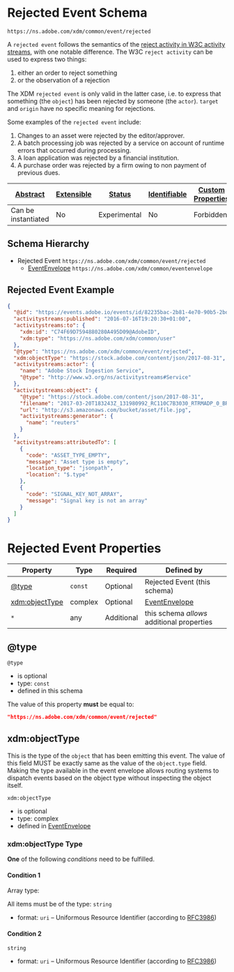 
# Rejected Event Schema

```
https://ns.adobe.com/xdm/common/event/rejected
```

A `rejected event` follows the semantics of the [reject activity in W3C activity streams](https://www.w3.org/TR/activitystreams-vocabulary/#dfn-reject), with one notable difference.
The W3C `reject activity` can be used to express two things:

1.  either an order to reject something
2.  or the observation of a rejection

The XDM `rejected event` is only valid in the latter case, i.e. to express that something (the `object`) has been rejected by someone (the `actor`).
`target` and `origin` have no specific meaning for rejections.

Some examples of the `rejected event` include:

1.  Changes to an asset were rejected by the editor/approver.
2.  A batch processing job was rejected by a service on account of runtime errors that occurred during processing.
3.  A loan application was rejected by a financial institution.
4.  A purchase order was rejected by a firm owing to non payment of previous dues.


| [Abstract](../../../abstract.md) | [Extensible](../../../extensions.md) | [Status](../../../status.md) | [Identifiable](../../../id.md) | [Custom Properties](../../../extensions.md) | [Additional Properties](../../../extensions.md) | Defined In |
|----------------------------------|--------------------------------------|------------------------------|--------------------------------|---------------------------------------------|-------------------------------------------------|------------|
| Can be instantiated | No | Experimental | No | Forbidden | Permitted | [common/event/rejected.schema.json](common/event/rejected.schema.json) |
## Schema Hierarchy

* Rejected Event `https://ns.adobe.com/xdm/common/event/rejected`
  * [EventEnvelope](../eventenvelope.schema.md) `https://ns.adobe.com/xdm/common/eventenvelope`


## Rejected Event Example
```json
{
  "@id": "https://events.adobe.io/events/id/82235bac-2b81-4e70-90b5-2bd1f04b5c7b",
  "activitystreams:published": "2016-07-16T19:20:30+01:00",
  "activitystreams:to": {
    "xdm:id": "C74F69D7594880280A495D09@AdobeID",
    "xdm:type": "https://ns.adobe.com/xdm/common/user"
  },
  "@type": "https://ns.adobe.com/xdm/common/event/rejected",
  "xdm:objectType": "https://stock.adobe.com/content/json/2017-08-31",
  "activitystreams:actor": {
    "name": "Adobe Stock Ingestion Service",
    "@type": "http://www.w3.org/ns/activitystreams#Service"
  },
  "activitystreams:object": {
    "@type": "https://stock.adobe.com/content/json/2017-08-31",
    "filename": "2017-03-20T183243Z_131980992_RC110C7B3030_RTRMADP_0_BRAZIL-CORRUPTION-FOOD.JSON",
    "url": "http://s3.amazonaws.com/bucket/asset/file.jpg",
    "activitystreams:generator": {
      "name": "reuters"
    }
  },
  "activitystreams:attributedTo": [
    {
      "code": "ASSET_TYPE_EMPTY",
      "message": "Asset type is empty",
      "location_type": "jsonpath",
      "location": "$.type"
    },
    {
      "code": "SIGNAL_KEY_NOT_ARRAY",
      "message": "Signal key is not an array"
    }
  ]
}
```

# Rejected Event Properties

| Property | Type | Required | Defined by |
|----------|------|----------|------------|
| [@type](#type) | `const` | Optional | Rejected Event (this schema) |
| [xdm:objectType](#xdmobjecttype) | complex | Optional | [EventEnvelope](../eventenvelope.schema.md#xdmobjecttype) |
| `*` | any | Additional | this schema *allows* additional properties |

## @type


`@type`
* is optional
* type: `const`
* defined in this schema

The value of this property **must** be equal to:

```json
"https://ns.adobe.com/xdm/common/event/rejected"
```





## xdm:objectType

This is the type of the `object` that has been emitting this event. The value of this field MUST be exactly same as the value of the `object.type` field. Making the type available in the event envelope allows routing systems to dispatch events based on the object type without inspecting the object itself.

`xdm:objectType`
* is optional
* type: complex
* defined in [EventEnvelope](../eventenvelope.schema.md#xdmobjecttype)

### xdm:objectType Type


**One** of the following *conditions* need to be fulfilled.


#### Condition 1


Array type: 

All items must be of the type:
`string`
* format: `uri` – Uniformous Resource Identifier (according to [RFC3986](http://tools.ietf.org/html/rfc3986))





#### Condition 2


`string`
* format: `uri` – Uniformous Resource Identifier (according to [RFC3986](http://tools.ietf.org/html/rfc3986))






